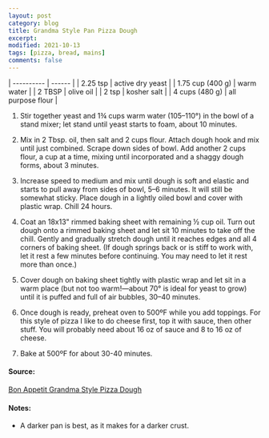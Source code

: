 ```yaml
---
layout: post
category: blog
title: Grandma Style Pan Pizza Dough
excerpt:
modified: 2021-10-13
tags: [pizza, bread, mains]
comments: false
---
```


| ---------- | ------ |
| 2.25 tsp | active dry yeast |
| 1.75 cup (400 g) | warm water |
| 2 TBSP | olive oil |
| 2 tsp | kosher salt |
| 4 cups (480 g) | all purpose flour |


1. Stir together yeast and 1¾ cups warm water (105–110°) in the bowl of a stand mixer; let stand until yeast starts to foam, about 10 minutes.

2. Mix in 2 Tbsp. oil, then salt and 2 cups flour. Attach dough hook and mix until just combined. Scrape down sides of bowl. Add another 2 cups flour, a cup at a time, mixing until incorporated and a shaggy dough forms, about 3 minutes.

3. Increase speed to medium and mix until dough is soft and elastic and starts to pull away from sides of bowl, 5–6 minutes. It will still be somewhat sticky. Place dough in a lightly oiled bowl and cover with plastic wrap. Chill 24 hours.

4. Coat an 18x13" rimmed baking sheet with remaining ½ cup oil. Turn out dough onto a rimmed baking sheet and let sit 10 minutes to take off the chill. Gently and gradually stretch dough until it reaches edges and all 4 corners of baking sheet. (If dough springs back or is stiff to work with, let it rest a few minutes before continuing. You may need to let it rest more than once.)

5. Cover dough on baking sheet tightly with plastic wrap and let sit in a warm place (but not too warm!—about 70° is ideal for yeast to grow) until it is puffed and full of air bubbles, 30–40 minutes.

6. Once dough is ready, preheat oven to 500ºF while you add toppings. For this style of pizza I like to do cheese first, top it with sauce, then other stuff. You will probably need about 16 oz of sauce and 8 to 16 oz of cheese.

7. Bake at 500ºF for about 30-40 minutes.

#### Source:
[Bon Appetit Grandma Style Pizza Dough](https://www.bonappetit.com/recipe/grandma-style-pizza-dough)

#### Notes:
- A darker pan is best, as it makes for a darker crust.
